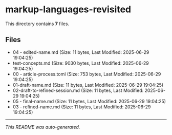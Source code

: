 # markup-languages-revisited

This directory contains **7** files.

## Files

- 04 - edited-name.md (Size: 11 bytes, Last Modified: 2025-06-29 19:04:25)
- test-concepts.md (Size: 9030 bytes, Last Modified: 2025-06-29 19:04:25)
- 00 - article-process.toml (Size: 753 bytes, Last Modified: 2025-06-29 19:04:25)
- 01-draft-name.md (Size: 11 bytes, Last Modified: 2025-06-29 19:04:25)
- 02-draft-to-refined-session.md (Size: 11 bytes, Last Modified: 2025-06-29 19:04:25)
- 05 - final-name.md (Size: 11 bytes, Last Modified: 2025-06-29 19:04:25)
- 03 - refined-name.md (Size: 11 bytes, Last Modified: 2025-06-29 19:04:25)

---
*This README was auto-generated.*
